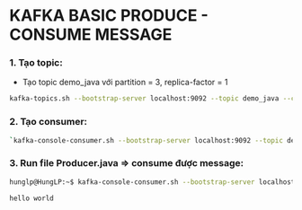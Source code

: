 # KAFKA BASIC PRODUCE - CONSUME MESSAGE

### 1. Tạo topic:
- Tạo topic demo_java với partition = 3, replica-factor = 1 
```bash
kafka-topics.sh --bootstrap-server localhost:9092 --topic demo_java --create --partitions 3 --replication-factor 1
```

### 2. Tạo consumer:
```bash
`kafka-console-consumer.sh --bootstrap-server localhost:9092 --topic demo_java`
```
### 3. Run file Producer.java  =>  consume được message:
```bash
hunglp@HungLP:~$ kafka-console-consumer.sh --bootstrap-server localhost:9092 --topic demo_java

hello world
```

